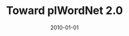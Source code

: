 ---
# Documentation: https://wowchemy.com/docs/managing-content/

title: Toward plWordNet 2.0
subtitle: ''
summary: ''
authors:
- piasecki
- Stanisław Szpakowicz
- Bartosz H. Broda
tags: []
categories: []
date: '2010-01-01'
lastmod: 2022-10-07T05:10:47Z
featured: false
draft: false

# Featured image
# To use, add an image named `featured.jpg/png` to your page's folder.
# Focal points: Smart, Center, TopLeft, Top, TopRight, Left, Right, BottomLeft, Bottom, BottomRight.
image:
  caption: ''
  focal_point: ''
  preview_only: false

# Projects (optional).
#   Associate this post with one or more of your projects.
#   Simply enter your project's folder or file name without extension.
#   E.g. `projects = ["internal-project"]` references `content/project/deep-learning/index.md`.
#   Otherwise, set `projects = []`.
projects: []
publishDate: '2022-10-07T05:10:46.788184Z'
publication_types:
- '1'
abstract: ''
publication: '*Principles, construction and application of multilingual wordnets :
  proceeding of the 5th Global Wordnet Conference, [Mumbai, India 31st January - 4th
  February, 2010]*'
---